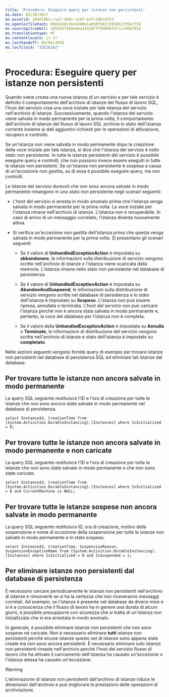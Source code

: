 ```yaml
---
title: 'Procedura: Eseguire query per istanze non persistenti'
ms.date: 03/30/2017
ms.assetid: 294019b1-c1a7-4b81-a14f-b47c106cd723
ms.openlocfilehash: 000342013be4380e1a038fb8233050523f6bc758
ms.sourcegitcommit: 3d5d33f384eeba41b2dff79d096f47ccc8d8f03d
ms.translationtype: MT
ms.contentlocale: it-IT
ms.lasthandoff: 05/04/2018
ms.locfileid: "33516162"
---
```

# <a name="how-to-query-for-non-persisted-instances"></a>Procedura: Eseguire query per istanze non persistenti
Quando viene creata una nuova istanza di un servizio e per tale servizio è definito il comportamento dell'archivio di istanze del flusso di lavoro SQL, l'host del servizio crea una voce iniziale per tale istanza del servizio nell'archivio di istanze. Successivamente, quando l'istanza del servizio viene salvata in modo permanente per la prima volta, il comportamento dell'archivio di istanze del flusso di lavoro SQL archivia lo stato dell'istanza corrente insieme ai dati aggiuntivi richiesti per le operazioni di attivazione, recupero e controllo.  
  
 Se un'istanza non viene salvata in modo permanente dopo la creazione della voce iniziale per tale istanza, si dice che l'istanza del servizio è nello stato non persistente. In tutte le istanze persistenti del servizio è possibile eseguire query e controlli, che non possono invece essere eseguiti in tutte le istanze non persistenti. Se un'istanza non persistente è sospesa a causa di un'eccezione non gestita, su di essa è possibile eseguire query, ma non controlli.  
  
 Le istanze del servizio durevoli che non sono ancora salvate in modo permanente rimangono in uno stato non persistente negli scenari seguenti:  
  
-   L'host del servizio si arresta in modo anomalo prima che l'istanza venga salvata in modo permanente per la prima volta. La voce iniziale per l'istanza rimane nell'archivio di istanze. L'istanza non è recuperabile. In caso di arrivo di un messaggio correlato, l'istanza diventa nuovamente attiva.  
  
-   Si verifica un'eccezione non gestita dell'istanza prima che questa venga salvata in modo permanente per la prima volta. Si presentano gli scenari seguenti  
  
    -   Se il valore di **UnhandledExceptionAction** è impostata su **abbandonare**, le informazioni sulla distribuzione di servizio vengono scritte nell'archivio di istanze e l'istanza viene scaricata dalla memoria. L'istanza rimane nello stato non persistente nel database di persistenza.  
  
    -   Se il valore di **UnhandledExceptionAction** è impostata su **AbandonAndSuspsend**, le informazioni sulla distribuzione di servizio vengono scritte nel database di persistenza e lo stato dell'istanza è impostato su  **Sospeso**. L'istanza non può essere ripresa, annullata o terminata. L'host del servizio non può caricare l'istanza perché non è ancora stata salvata in modo permanente e, pertanto, la voce del database per l'istanza non è completa.  
  
    -   Se il valore della **UnhandledExceptionAction** è impostata su **Annulla** o **Terminate**, le informazioni di distribuzione del servizio vengono scritte nell'archivio di istanze e stato dell'istanza è impostato su **completato**.  
  
 Nelle sezioni seguenti vengono fornite query di esempio per trovare istanze non persistenti nel database di persistenza SQL ed eliminare tali istanze dal database.  
  
## <a name="to-find-all-instances-not-persisted-yet"></a>Per trovare tutte le istanze non ancora salvate in modo permanente  
 La query SQL seguente restituisce l'ID e l'ora di creazione per tutte le istanze che non sono ancora state salvate in modo permanente nel database di persistenza.  
  
```  
select InstanceId, CreationTime from [System.Activities.DurableInstancing].[Instances] where IsInitialized = 0;  
```  
  
## <a name="to-find-all-instances-not-persisted-yet-and-also-not-loaded"></a>Per trovare tutte le istanze non ancora salvate in modo permanente e non caricate  
 La query SQL seguente restituisce l'ID e l'ora di creazione per tutte le istanze che non sono state salvate in modo permanente e che non sono state caricate.  
  
```  
select InstanceId, CreationTime from [System.Activities.DurableInstancing].[Instances] where IsInitialized = 0 and CurrentMachine is NULL;  
```  
  
## <a name="to-find-all-suspended-instances-not-persisted-yet"></a>Per trovare tutte le istanze sospese non ancora salvate in modo permanente  
 La query SQL seguente restituisce ID, ora di creazione, motivo della sospensione e nome di eccezione della sospensione per tutte le istanze non salvate in modo permanente e in stato sospeso.  
  
```  
select InstanceId, CreationTime, SuspensionReason, SuspensionExceptionName from [System.Activities.DurableInstancing].[Instances] where IsInitialized = 0 and IsSuspended = 1;  
```  
  
## <a name="to-delete-non-persisted-instances-from-the-persistence-database"></a>Per eliminare istanze non persistenti dal database di persistenza  
 È necessario cercare periodicamente le istanze non persistenti nell'archivio di istanze e rimuoverle se si ha la certezza che non riceveranno messaggi correlati. Ad esempio, se l'istanza è presente nel database da diversi mesi e si è a conoscenza che il flusso di lavoro ha in genere una durata di alcuni giorni, è possibile presupporre con sicurezza che si tratta di un'istanza non inizializzata che si era arrestata in modo anomalo.  
  
 In generale, è possibile eliminare istanze non persistenti che non sono sospese né caricate. Non è necessario eliminare **tutti** istanze non persistenti perché alcune istanze questo set di istanze sono appena state create ma non sono ancora persistenti. È necessario eliminare solo istanze non persistenti rimaste nell'archivio perché l'host del servizio flusso di lavoro che ha attivato il caricamento dell'istanza ha causato un'eccezione o l'istanza stessa ha causato un'eccezione.  
  
> [!WARNING]
>  L'eliminazione di istanze non persistenti dall'archivio di istanze riduce le dimensioni dell'archivio e può migliorare le prestazioni delle operazioni di archiviazione.

